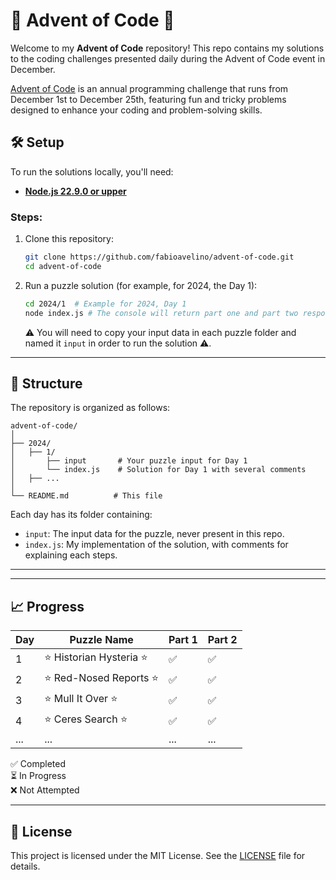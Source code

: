 # 🎄 Advent of Code 🎄  

Welcome to my **Advent of Code** repository! This repo contains my solutions to the coding challenges presented daily during the Advent of Code event in December.  

[Advent of Code](https://adventofcode.com/) is an annual programming challenge that runs from December 1st to December 25th, featuring fun and tricky problems designed to enhance your coding and problem-solving skills.  

## 🛠️ Setup  

To run the solutions locally, you'll need:  
- **[Node.js 22.9.0 or upper](https://nodejs.org/en)**

### Steps:  
1. Clone this repository:  
   ```bash
   git clone https://github.com/fabioavelino/advent-of-code.git
   cd advent-of-code
   ``` 
2. Run a puzzle solution (for example, for 2024, the Day 1):  
   ```bash
   cd 2024/1  # Example for 2024, Day 1
   node index.js # The console will return part one and part two response
   ```  
   ⚠️ You will need to copy your input data in each puzzle folder and named it `input` in order to run the solution ⚠️.

---

## 📂 Structure  

The repository is organized as follows:  

```
advent-of-code/  
│
├── 2024/  
│   ├── 1/
│       ├── input       # Your puzzle input for Day 1  
│       └── index.js    # Solution for Day 1 with several comments
│   ├── ...
│  
└── README.md          # This file  
```  

Each day has its folder containing:  
- `input`: The input data for the puzzle, never present in this repo.  
- `index.js`: My implementation of the solution, with comments for explaining each steps.

---

---

## 📈 Progress  

| Day  | Puzzle Name          | Part 1 | Part 2 |  
|------|-----------------------|--------|--------|  
| 1    | ⭐ Historian Hysteria ⭐     | ✅      | ✅      |  
| 2    | ⭐ Red-Nosed Reports ⭐     | ✅      | ✅      |
| 3    | ⭐ Mull It Over ⭐     | ✅      | ✅      |
| 4    | ⭐ Ceres Search ⭐     | ✅      | ✅      |
| ...  | ...                   | ...    | ...    |  

✅ Completed  
⏳ In Progress  
❌ Not Attempted  

---

## 📜 License  

This project is licensed under the MIT License. See the [LICENSE](LICENSE) file for details.